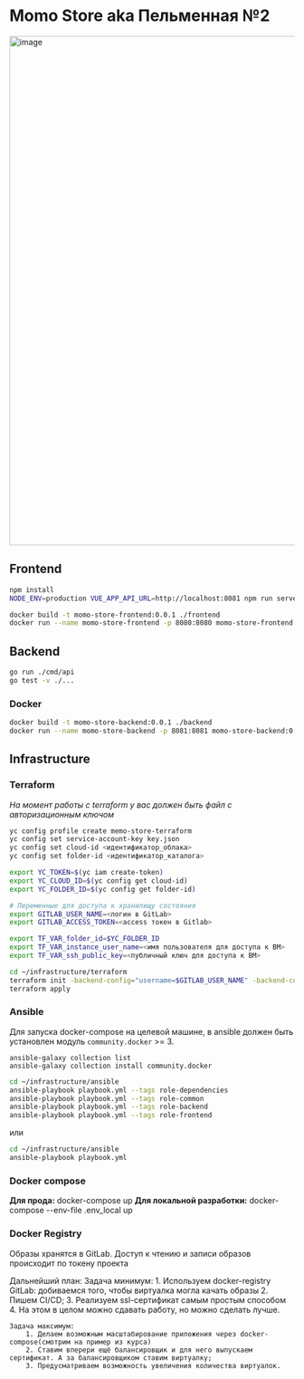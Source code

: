 # Momo Store aka Пельменная №2

<img width="900" alt="image" src="https://user-images.githubusercontent.com/9394918/167876466-2c530828-d658-4efe-9064-825626cc6db5.png">

## Frontend

```bash
npm install
NODE_ENV=production VUE_APP_API_URL=http://localhost:8081 npm run serve
```

```bash
docker build -t momo-store-frontend:0.0.1 ./frontend
docker run --name momo-store-frontend -p 8080:8080 momo-store-frontend:0.0.1

```


## Backend

```bash
go run ./cmd/api
go test -v ./... 
```

### Docker

```bash
docker build -t momo-store-backend:0.0.1 ./backend
docker run --name momo-store-backend -p 8081:8081 momo-store-backend:0.0.1

```

## Infrastructure

### Terraform

_На момент работы с terraform у вас должен быть файл с авторизационным ключом_ 
```bash
yc config profile create memo-store-terraform
yc config set service-account-key key.json
yc config set cloud-id <идентификатор_облака>
yc config set folder-id <идентификатор_каталога>

export YC_TOKEN=$(yc iam create-token)
export YC_CLOUD_ID=$(yc config get cloud-id)
export YC_FOLDER_ID=$(yc config get folder-id)

# Переменные для доступа к хранилищу состояния
export GITLAB_USER_NAME=<логин в GitLab>
export GITLAB_ACCESS_TOKEN=<access токен в Gitlab>

export TF_VAR_folder_id=$YC_FOLDER_ID
export TF_VAR_instance_user_name=<имя пользователя для доступа к ВМ>
export TF_VAR_ssh_public_key=<публичный ключ для доступа к ВМ>

cd ~/infrastructure/terraform
terraform init -backend-config="username=$GITLAB_USER_NAME" -backend-config="password=$GITLAB_ACCESS_TOKEN"
terraform apply
```



### Ansible

Для запуска docker-compose на целевой машине, в ansible должен быть установлен модуль `community.docker` >= 3.
```shell
ansible-galaxy collection list
ansible-galaxy collection install community.docker

```

```bash
cd ~/infrastructure/ansible
ansible-playbook playbook.yml --tags role-dependencies
ansible-playbook playbook.yml --tags role-common
ansible-playbook playbook.yml --tags role-backend
ansible-playbook playbook.yml --tags role-frontend

```
или

```bash
cd ~/infrastructure/ansible
ansible-playbook playbook.yml

```
### Docker compose

**Для прода:** docker-compose up 
**Для локальной разработки:** docker-compose --env-file .env_local up 

### Docker Registry
Образы хранятся в GitLab. Доступ к чтению и записи образов происходит по токену проекта

Дальнейший план:
    Задача минимум:
        1. Используем docker-registry GitLab: добиваемся того, чтобы виртуалка могла качать образы
        2. Пишем CI/CD;
        3. Реализуем ssl-сертификат самым простым способом
        4. На этом в целом можно сдавать работу, но можно сделать лучше.
    
    Задача максимум:
        1. Делаем возможным масштабирование приложения через docker-compose(смотрим на пример из курса)
        2. Ставим вперери ещё балансировщик и для него выпускаем сертификат. А за балансировщиком ставим виртуалку;
        3. Предусматриваем возможность увеличения количества виртуалок.